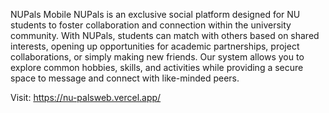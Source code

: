 NUPals Mobile
NUPals is an exclusive social platform designed for NU students to foster collaboration and connection within the university community. With NUPals, students can match with others based on shared interests, opening up opportunities for academic partnerships, project collaborations, or simply making new friends. Our system allows you to explore common hobbies, skills, and activities while providing a secure space to message and connect with like-minded peers.

Visit: https://nu-palsweb.vercel.app/
